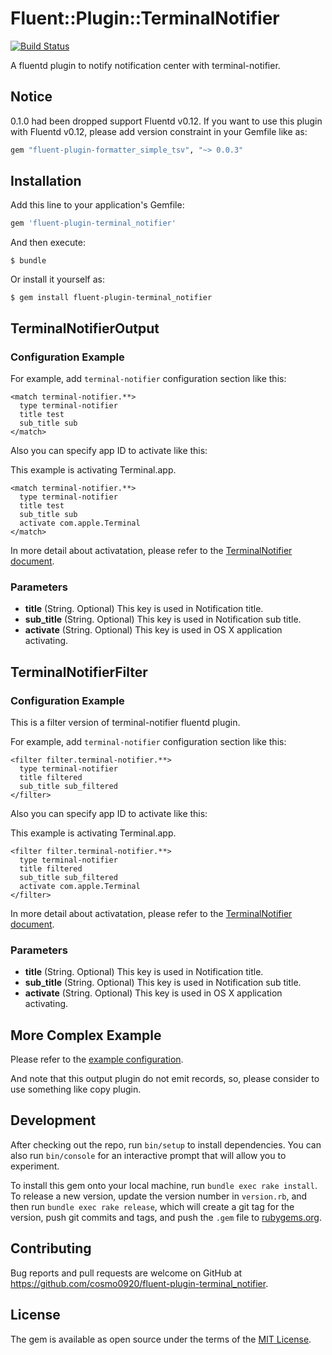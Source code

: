 # Fluent::Plugin::TerminalNotifier

[![Build Status](https://travis-ci.org/cosmo0920/fluent-plugin-terminal_notifier.svg?branch=master)](https://travis-ci.org/cosmo0920/fluent-plugin-terminal_notifier)

A fluentd plugin to notify notification center with terminal-notifier.

## Notice

0.1.0 had been dropped support Fluentd v0.12.
If you want to use this plugin with Fluentd v0.12, please add version constraint in your Gemfile like as:

```ruby
gem "fluent-plugin-formatter_simple_tsv", "~> 0.0.3"
```

## Installation

Add this line to your application's Gemfile:

```ruby
gem 'fluent-plugin-terminal_notifier'
```

And then execute:

    $ bundle

Or install it yourself as:

    $ gem install fluent-plugin-terminal_notifier


## TerminalNotifierOutput

### Configuration Example

For example, add `terminal-notifier` configuration section like this:

```
<match terminal-notifier.**>
  type terminal-notifier
  title test
  sub_title sub
</match>
```

Also you can specify app ID to activate like this:

This example is activating Terminal.app.

```
<match terminal-notifier.**>
  type terminal-notifier
  title test
  sub_title sub
  activate com.apple.Terminal
</match>
```

In more detail about activatation, please refer to the [TerminalNotifier document](https://github.com/julienXX/terminal-notifier/blob/f727ffdb19c91bd4f87d30274c12044ccea47fe2/README.markdown).

### Parameters

- **title** (String. Optional) This key is used in Notification title.
- **sub_title** (String. Optional) This key is used in Notification sub title.
- **activate** (String. Optional) This key is used in OS X application activating.

## TerminalNotifierFilter

### Configuration Example

This is a filter version of terminal-notifier fluentd plugin.

For example, add `terminal-notifier` configuration section like this:

```
<filter filter.terminal-notifier.**>
  type terminal-notifier
  title filtered
  sub_title sub_filtered
</filter>
```

Also you can specify app ID to activate like this:

This example is activating Terminal.app.

```
<filter filter.terminal-notifier.**>
  type terminal-notifier
  title filtered
  sub_title sub_filtered
  activate com.apple.Terminal
</filter>
```

In more detail about activatation, please refer to the [TerminalNotifier document](https://github.com/julienXX/terminal-notifier/blob/f727ffdb19c91bd4f87d30274c12044ccea47fe2/README.markdown).

### Parameters

- **title** (String. Optional) This key is used in Notification title.
- **sub_title** (String. Optional) This key is used in Notification sub title.
- **activate** (String. Optional) This key is used in OS X application activating.

## More Complex Example

Please refer to the [example configuration](example/fluent.conf).

And note that this output plugin do not emit records, so, please consider to use something like copy plugin.

## Development

After checking out the repo, run `bin/setup` to install dependencies. You can also run `bin/console` for an interactive prompt that will allow you to experiment.

To install this gem onto your local machine, run `bundle exec rake install`. To release a new version, update the version number in `version.rb`, and then run `bundle exec rake release`, which will create a git tag for the version, push git commits and tags, and push the `.gem` file to [rubygems.org](https://rubygems.org).

## Contributing

Bug reports and pull requests are welcome on GitHub at https://github.com/cosmo0920/fluent-plugin-terminal_notifier.


## License

The gem is available as open source under the terms of the [MIT License](http://opensource.org/licenses/MIT).
